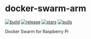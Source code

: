 docker-swarm-arm
================

[![build](https://travis-ci.org/EasyPi/docker-swarm-arm.svg?branch=master)](https://travis-ci.org/EasyPi/docker-swarm-arm)
[![release](https://img.shields.io/github/release/EasyPi/docker-swarm-arm.svg)](https://github.com/EasyPi/docker-swarm-arm/releases/latest)
[![stars](https://img.shields.io/docker/stars/easypi/swarm-arm.svg)](https://hub.docker.com/r/easypi/swarm-arm)
[![pulls](https://img.shields.io/docker/pulls/easypi/swarm-arm.svg)](https://hub.docker.com/r/easypi/swarm-arm)

Docker Swarm for Raspberry Pi

